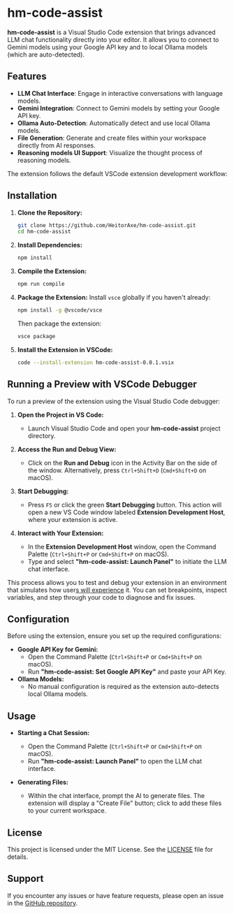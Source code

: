 # hm-code-assist

**hm-code-assist** is a Visual Studio Code extension that brings advanced LLM chat functionality directly into your editor. It allows you to connect to Gemini models using your Google API key and to local Ollama models (which are auto-detected).

## Features

- **LLM Chat Interface**: Engage in interactive conversations with language models.
- **Gemini Integration**: Connect to Gemini models by setting your Google API key.
- **Ollama Auto-Detection**: Automatically detect and use local Ollama models.
- **File Generation**: Generate and create files within your workspace directly from AI responses.
- **Reasoning models UI Support**: Visualize the thought process of reasoning models.

The extension follows the default VSCode extension development workflow:

## Installation

1. **Clone the Repository:**

   ```bash
   git clone https://github.com/HeitorAxe/hm-code-assist.git
   cd hm-code-assist
   ```

2. **Install Dependencies:**

   ```bash
   npm install
   ```

3. **Compile the Extension:**

   ```bash
   npm run compile
   ```

4. **Package the Extension:**
   Install `vsce` globally if you haven't already:

   ```bash
   npm install -g @vscode/vsce
   ```

   Then package the extension:

   ```bash
   vsce package
   ```

5. **Install the Extension in VSCode:**

   ```bash
   code --install-extension hm-code-assist-0.0.1.vsix
   ```

## Running a Preview with VSCode Debugger

To run a preview of the extension using the Visual Studio Code debugger:

1. **Open the Project in VS Code:**

   - Launch Visual Studio Code and open your **hm-code-assist** project directory.

2. **Access the Run and Debug View:**

   - Click on the **Run and Debug** icon in the Activity Bar on the side of the window. Alternatively, press `Ctrl+Shift+D` (`Cmd+Shift+D` on macOS).

3. **Start Debugging:**

   - Press `F5` or click the green **Start Debugging** button. This action will open a new VS Code window labeled **Extension Development Host**, where your extension is active.

4. **Interact with Your Extension:**

   - In the **Extension Development Host** window, open the Command Palette (`Ctrl+Shift+P` or `Cmd+Shift+P` on macOS).
   - Type and select **"hm-code-assist: Launch Panel"** to initiate the LLM chat interface.

This process allows you to test and debug your extension in an environment that simulates how user[s will experience](https://github.com/HeitorAxe/hm-code-assist/issues) it. You can set breakpoints, inspect variables, and step through your code to diagnose and fix issues.

## Configuration

Before using the extension, ensure you set up the required configurations:

- **Google API Key for Gemini:**
  - Open the Command Palette (`Ctrl+Shift+P` or `Cmd+Shift+P` on macOS).
  - Run **"hm-code-assist: Set Google API Key"** and paste your API Key.
- **Ollama Models:**
  - No manual configuration is required as the extension auto-detects local Ollama models.

## Usage

- **Starting a Chat Session:**

  - Open the Command Palette (`Ctrl+Shift+P` or `Cmd+Shift+P` on macOS).
  - Run **"hm-code-assist: Launch Panel"** to open the LLM chat interface.

- **Generating Files:**

  - Within the chat interface, prompt the AI to generate files. The extension will display a "Create File" button; click to add these files to your current workspace.

## License

This project is licensed under the MIT License. See the [LICENSE](LICENSE) file for details.

## Support

If you encounter any issues or have feature requests, please open an issue in the [GitHub repository](https://github.com/HeitorAxe/hm-code-assist/issues).

